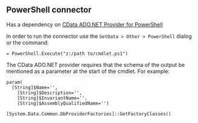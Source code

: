 ## PowerShell connector

Has a dependency on [CData ADO.NET Provider for PowerShell](http://www.cdata.com/drivers/powershell/ado/)

In order to run the connector use the `GetData > Other > PowerShell` dialog or the command:

`= PowerShell.Execute("z:/path to/cmdlet.ps1")`

The CData ADO.NET provider requires that the schema of the output be mentioned as a parameter at the start of the cmdlet. For example:

```
param(
  [String]$Name='',
	[String]$Description='',
	[String]$InvariantName='',
	[String]$AssemblyQualifiedName='')

[System.Data.Common.DbProviderFactories]::GetFactoryClasses()

```